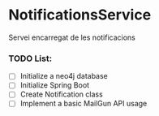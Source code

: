 # NotificationsService
Servei encarregat de les notificacions


### TODO List:
* [ ] Initialize a neo4j database
* [ ] Initialize Spring Boot
* [ ] Create Notification class
* [ ] Implement a basic MailGun API usage